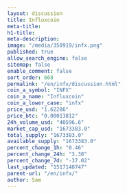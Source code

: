 ```yaml
---
layout: discussion
title: Influxcoin
meta-title: 
h1-title: 
meta-description: 
image: "/media/350919/infx.png"
published: true
allow_search_engine: false
sitemap: false
enable_comment: false
sort_order: 668
permalink: "/en/infx/discussion.html"
coin_a_symbol: "INFX"
coin_a_name: "Influxcoin"
coin_a_lower_case: "infx"
price_usd: "1.62286"
price_btc: "0.00013812"
24h_volume_usd: "40596.6"
market_cap_usd: "1673383.0"
total_supply: "1673383.0"
available_supply: "1673383.0"
percent_change_1h: "0.46"
percent_change_24h: "3.38"
percent_change_7d: "-37.02"
last_updated: "1517140747"
parent-url: "/en/infx/"
author: Sam
---
```


